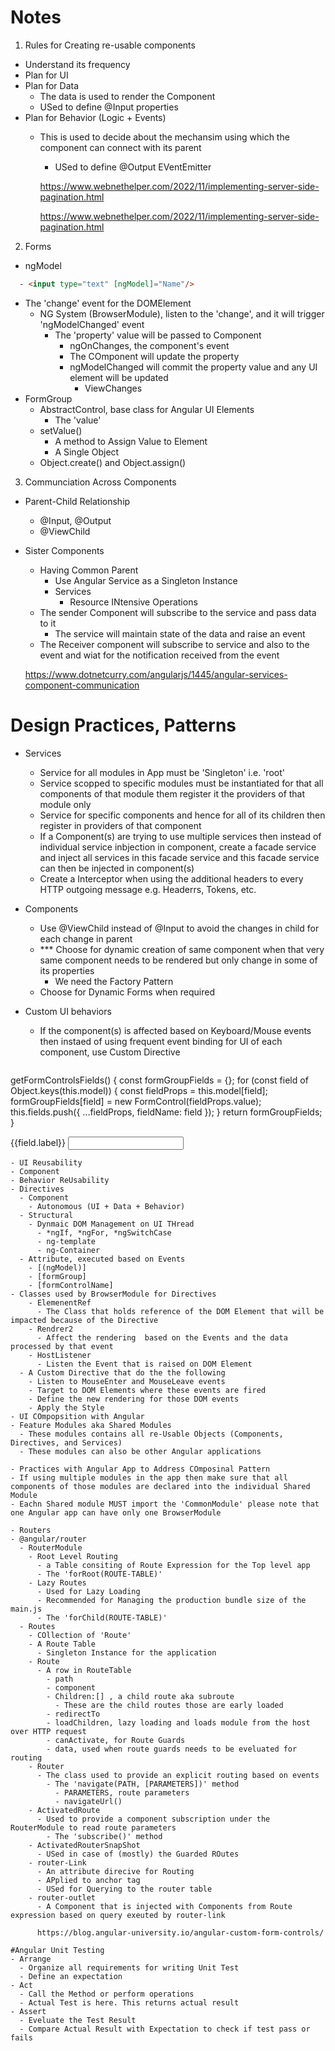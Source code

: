 # Notes

1. Rules for Creating re-usable components
  - Understand its frequency
  - Plan for UI
  - Plan for Data
    - The data is used to render the Component
    - USed to define @Input properties
  - Plan for Behavior (Logic + Events)
    - This is used to decide about the mechansim using which the component can connect with its parent     
      - USed to define @Output EVentEmitter

      https://www.webnethelper.com/2022/11/implementing-server-side-pagination.html

        https://www.webnethelper.com/2022/11/implementing-server-side-pagination.html
2. Forms
- ngModel
````html
  - <input type="text" [ngModel]="Name"/>
````
  - The 'change' event for the DOMElement
    - NG System (BrowserModule), listen to the 'change', and it will trigger 'ngModelChanged' event
      - The 'property' value will be passed to Component
        - ngOnChanges, the component's event 
        - The COmponent will update the property
        - ngModelChanged will commit the property value and any UI element will be updated
          - ViewChanges 
  - FormGroup
    - AbstractControl, base class for Angular UI Elements
      - The 'value'
    - setValue()
        - A method to Assign Value to Element
        - A Single Object
    - Object.create() and Object.assign()   


3. Communciation Across Components
  - Parent-Child Relationship    
    - @Input, @Output
    - @ViewChild
  - Sister Components
    - Having Common Parent
      - Use Angular Service as a Singleton Instance
      - Services
        - Resource INtensive Operations
    - The sender Component will subscribe to the service and pass data to it
      - The service will maintain state of the data and raise an event
    - The Receiver component will subscribe to service and also to the event and wiat for the notification received from the event

    https://www.dotnetcurry.com/angularjs/1445/angular-services-component-communication
    
# Design Practices, Patterns
- Services
  - Service for all modules in App must be 'Singleton' i.e. 'root'
  - Service scopped to specific modules must be instantiated for that all components of that module them register it the providers of that module only
  - Service for specific components and hence for all of its children then register in providers of that component
  - If a Component(s) are trying to use multiple services then instead of individual service inbjection in component, create a facade service and inject all services in this facade service and this facade service can then be injected in component(s)
  - Create a Interceptor when using the additional headers to every HTTP outgoing message e.g. Headerrs, Tokens, etc.


- Components
  - Use @ViewChild instead of @Input to avoid the changes in child for each change in parent                    
  - *** Choose for dynamic creation of same component when that very same component needs to be rendered but only change in some of its properties  
    - We need the Factory Pattern
  - Choose for Dynamic Forms when required
- Custom UI behaviors
  - If the component(s) is affected based on Keyboard/Mouse events then instaed of using frequent event binding for UI of each component, use Custom Directive


  ````javascript
getFormControlsFields() {
    const formGroupFields = {};
    for (const field of Object.keys(this.model)) {
      const fieldProps = this.model[field];
      formGroupFields[field] = new FormControl(fieldProps.value);
this.fields.push({ ...fieldProps, fieldName: field });
    }
    return formGroupFields;
  }


<form [formGroup]="formName">
    <label>{{field.label}}</label>
    <input [type]="field.type" [formControlName]="field.fieldName"/>
</form>

  ````
- UI Reusability
  - Component
- Behavior ReUsability
  - Directives
    - Component
      - Autonomous (UI + Data + Behavior)
    - Structural
      - Dynmaic DOM Management on UI THread
        - *ngIf, *ngFor, *ngSwitchCase
        - ng-template
        - ng-Container
    - Attribute, executed based on Events
      - [(ngModel)]
      - [formGroup]
      - [formControlName]
- Classes used by BrowserModule for Directives
      - ElemenentRef
        - The Class that holds reference of the DOM Element that will be impacted because of the Directive
      - Rendrer2
        - Affect the rendering  based on the Events and the data processed by that event
      - HostListener
        - Listen the Event that is raised on DOM Element
    - A Custom Directive that do the the following
      - Listen to MouseEnter and MouseLeave events
      - Target to DOM Elements where these events are fired   
      - Define the new rendering for those DOM events
      - Apply the Style
- UI COmpopsition with Angular
  - Feature Modules aka Shared Modules
    - These modules contains all re-Usable Objects (Components, Directives, and Services)
    - These modules can also be other Angular applications    

- Practices with Angular App to Address COmposinal Pattern
  - If using multiple modules in the app then make sure that all components of those modules are declared into the individual Shared Module
  - Eachn Shared module MUST import the 'CommonModule' please note that one Angular app can have only one BrowserModule  

- Routers
  - @angular/router
    - RouterModule
      - Root Level Routing
        - a Table consiting of Route Expression for the Top level app
        - The 'forRoot(ROUTE-TABLE)' 
      - Lazy Routes
        - Used for Lazy Loading
        - Recommended for Managing the production bundle size of the main.js  
        - The 'forChild(ROUTE-TABLE)'
    - Routes
      - COllection of 'Route'
      - A Route Table
        - Singleton Instance for the application
      - Route
        - A row in RouteTable
          - path
          - component
          - Children:[] , a child route aka subroute
            - These are the child routes those are early loaded
          - redirectTo
          - loadChildren, lazy loading and loads module from the host over HTTP request   
          - canActivate, for Route Guards
          - data, used when route guards needs to be eveluated for routing      
      - Router
        - The class used to provide an explicit routing based on events
          - The 'navigate(PATH, [PARAMETERS])' method
            - PARAMETERS, route parameters    
            - navigateUrl()
      - ActivatedRoute
        - Used to provide a component subscription under the RouterModule to read route parameters
          - The 'subscribe()' method 
      - ActivatedRouterSnapShot
        - USed in case of (mostly) the Guarded ROutes   
      - router-Link
        - An attribute direcive for Routing
        - APplied to anchor tag
        - USed for Querying to the router table
      - router-outlet
        - A Component that is injected with Components from Route expression based on query exeuted by router-link             

        https://blog.angular-university.io/angular-custom-form-controls/  

#Angular Unit Testing
  - Arrange
    - Organize all requirements for writing Unit Test
    - Define an expectation
  - Act
    - Call the Method or perform operations
    - Actual Test is here. This returns actual result
  - Assert
    - Eveluate the Test Result  
    - Compare Actual Result with Expectation to check if test pass or fails









